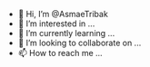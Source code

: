 - 👋 Hi, I’m @AsmaeTribak
- 👀 I’m interested in ...
- 🌱 I’m currently learning ...
- 💞️ I’m looking to collaborate on ...
- 📫 How to reach me ...

<!---
AsmaeTribak/AsmaeTribak is a ✨ special ✨ repository because its `README.md` (this file) appears on your GitHub profile.
You can click the Preview link to take a look at your changes.
--->
